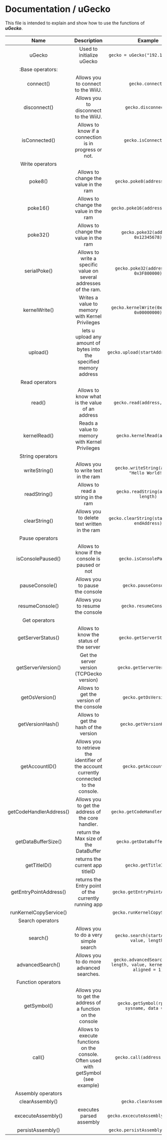 # Documentation / uGecko
This file is intended to explain and show how to use the functions of ___uGecko___.

| Name 	| Description 	| Example 	| Return |
|:----:	|:-----------:	|:-------:	| :------:|
|uGecko| Used to initialize uGecko | `gecko = uGecko("192.168.1.102")` | None
|:Base operators:|
|connect()|Allows you to connect to the WiiU.| `gecko.connect()`| None
|disconnect()|Allows you to disconnect to the WiiU.| `gecko.disconnect()`| None
|isConnected()|Allows to know if a connection is in progress or not.| `gecko.isConnected()`| Boolean
|Write operators|
|poke8() |Allows to change the value in the ram|`gecko.poke8(address, 0x12)`| None
|poke16()|Allows to change the value in the ram|`gecko.poke16(address, 0x1234)`| None
|poke32()|Allows to change the value in the ram|`gecko.poke32(address, 0x12345678)`| None
|serialPoke()|Allows to write a specific value on several addresses of the ram.|`gecko.poke32(addressTable, 0x3F800000)`| None
|kernelWrite()| Writes a value to memory with Kernel Privileges | `gecko.kernelWrite(0x10000000, 0x00000000)`| None
|upload()| lets u upload any amount of bytes into the specified memory address | `gecko.upload(startAddress, data)`| None
|Read operators|
|read()| Allows to know what is the value of an address | `gecko.read(address, length)` | Bytearray
|kernelRead()| Reads a value to memory with Kernel Privileges | `gecko.kernelRead(address)`| Int
|String operators|
|writeString()| Allows you to write text in the ram | `gecko.writeString(address, "Hello World!")` | None
|readString() | Allows to read a string in the ram | `gecko.readString(address, length)` | String(UTF-8)
|clearString()| Allows you to delete text written in the ram | `gecko.clearString(startAddress, endAddress)` | None
|Pause operators|
|isConsolePaused()|Allows to know if the console is paused or not|`gecko.isConsolePaused()`| Boolean
|pauseConsole()| Allows you to pause the console | `gecko.pauseConsole()` | None
|resumeConsole()| Allows you to resume the console  | `gecko.resumeConsole()`| None
|Get operators|
|getServerStatus()| Allows to know the status of the server | `gecko.getServerStatus()`| Int (0 or 1)
|getServerVersion()| Get the server version (TCPGecko version) | `gecko.getServerVersion()`|  String
|getOsVersion()| Allows to get the version of the console | `gecko.getOsVersion()`| Int
|getVersionHash()| Allows to get the hash of the version | `gecko.getVersionHash()`| Int
|getAccountID()| Allows you to retrieve the identifier of the account currently connected to the console. | `gecko.getAccountID()`| String
|getCodeHandlerAddress()| Allows you to get the address of the core handler. | `gecko.getCodeHandlerAddress()`| Int
|getDataBufferSize()| return the Max size of the DataBuffer | `gecko.getDataBufferSize()`| Int
|getTitleID()| returns the current app titleID | `gecko.getTitleID()`| Int
|getEntryPointAddress()| returns the Entry point of the currently running app | `gecko.getEntryPointAddress()`| Int
|runKernelCopyService()| | `gecko.runKernelCopyService()`| None
|Search operators|
|search()| Allows you to do a very simple search | `gecko.search(startAddress, value, length)`| Int
|advancedSearch()| Allows you to do more advanced searches. | `gecko.advancedSearch(start, length, value, kernel, limit, aligned = 1)`| Int Array
|Function operators|
|getSymbol()| Allows you to get the address of a function on the console | `gecko.getSymbol(rplname, sysname, data = 0)`| Int (function pointer/function address)
|call()| Allows to execute functions on the console. Often used with getSymbol (see example) | `gecko.call(address, *args)`|  It all depends on the function executed
|Assembly operators|
|clearAssembly()| | `gecko.clearAssembly()`| None
|excecuteAssembly()| executes parsed assembly | `gecko.excecuteAssembly(assembly)`| None
|persistAssembly()| | `gecko.persistAssembly(assembly)`| None